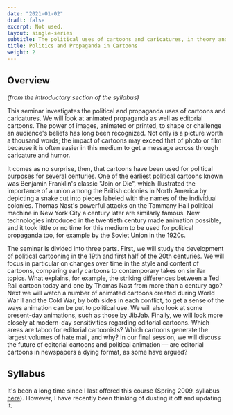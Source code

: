 ```yaml
---
date: "2021-01-02"
draft: false
excerpt: Not used.
layout: single-series
subtitle: The political uses of cartoons and caricatures, in theory and practice
title: Politics and Propaganda in Cartoons
weight: 2
---
```


## Overview

_(from the introductory section of the syllabus)_

This seminar investigates the political and propaganda uses of cartoons and caricatures. We will look at animated propaganda as well as editorial cartoons. The power of images, animated or printed, to shape or challenge an audience's beliefs has long been recognized. Not only is a picture worth a thousand words; the impact of cartoons may exceed that of photo or film because it is often easier in this medium to get a message across through caricature and humor.

It comes as no surprise, then, that cartoons have been used for political purposes for several centuries. One of the earliest political cartoons known was Benjamin Franklin's classic "Join or Die", which illustrated the importance of a union among the British colonies in North America by depicting a snake cut into pieces labeled with the names of the individual colonies. Thomas Nast's powerful attacks on the Tammany Hall political machine in New York City a century later are similarly famous. New technologies introduced in the twentieth century made animation possible, and it took little or no time for this medium to be used for political propaganda too, for example by the Soviet Union in the 1920s.

The seminar is divided into three parts. First, we will study the development of political cartooning in the 19th and first half of the 20th centuries. We will focus in particular on changes over time in the style and content of cartoons, comparing early cartoons to contemporary takes on similar topics. What explains, for example, the striking differences between a Ted Rall cartoon today and one by Thomas Nast from more than a century ago? Next we will watch a number of animated cartoons created during World War II and the Cold War, by both sides in each conflict, to get a sense of the ways animation can be put to political use. We will also look at some present-day animations, such as those by JibJab. Finally, we will look more closely at modern-day sensitivities regarding editorial cartoons. Which areas are taboo for editorial cartoonists? Which cartoons generate the largest volumes of hate mail, and why? In our final session, we will discuss the future of editorial cartoons and political animation — are editorial cartoons in newspapers a dying format, as some have argued?

## Syllabus

It's been a long time since I last offered this course (Spring 2009, syllabus [here](FR1010_Cartoons_Spring_2009_van_der_Veen.pdf)). However, I have recently been thinking of dusting it off and updating it.

